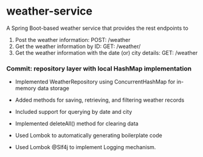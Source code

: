 # weather-service
A Spring Boot-based weather service that provides the rest endpoints to 
1. Post the weather information: POST: /weather
2. Get the weather information by ID: GET: /weather/<id>
3. Get the weather information with the date (or) city details: GET: /weather

### Commit: repository layer with local HashMap implementation
- Implemented WeatherRepository using ConcurrentHashMap for in-memory data storage  
- Added methods for saving, retrieving, and filtering weather records  
- Included support for querying by date and city  
- Implemented deleteAll() method for clearing data 

- Used Lombok to automatically generating boilerplate code
- Used Lombok @Slf4j to implement Logging mechanism.